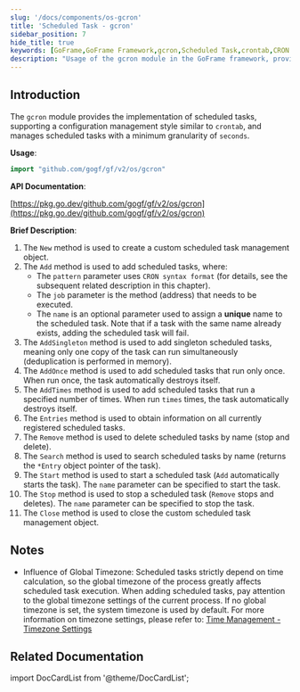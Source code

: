 ```yaml
---
slug: '/docs/components/os-gcron'
title: 'Scheduled Task - gcron'
sidebar_position: 7
hide_title: true
keywords: [GoFrame,GoFrame Framework,gcron,Scheduled Task,crontab,CRON Syntax,Task Management,Programming Interface,Framework Tutorial,Go Language]
description: "Usage of the gcron module in the GoFrame framework, providing crontab-like scheduled task management features, supporting second-level management. It introduces how to create, add, manage, and delete scheduled tasks, and emphasizes the impact of global timezone on task execution, suitable for developers needing to write scheduled tasks."
---
```


## Introduction

The `gcron` module provides the implementation of scheduled tasks, supporting a configuration management style similar to `crontab`, and manages scheduled tasks with a minimum granularity of `seconds`.

**Usage**:

```go
import "github.com/gogf/gf/v2/os/gcron"
```

**API Documentation**:

[https://pkg.go.dev/github.com/gogf/gf/v2/os/gcron](https://pkg.go.dev/github.com/gogf/gf/v2/os/gcron)

**Brief Description**:

1. The `New` method is used to create a custom scheduled task management object.
2. The `Add` method is used to add scheduled tasks, where:
    - The `pattern` parameter uses `CRON syntax format` (for details, see the subsequent related description in this chapter).
    - The `job` parameter is the method (address) that needs to be executed.
    - The `name` is an optional parameter used to assign a **unique** name to the scheduled task. Note that if a task with the same name already exists, adding the scheduled task will fail.
3. The `AddSingleton` method is used to add singleton scheduled tasks, meaning only one copy of the task can run simultaneously (deduplication is performed in memory).
4. The `AddOnce` method is used to add scheduled tasks that run only once. When run once, the task automatically destroys itself.
5. The `AddTimes` method is used to add scheduled tasks that run a specified number of times. When run `times` times, the task automatically destroys itself.
6. The `Entries` method is used to obtain information on all currently registered scheduled tasks.
7. The `Remove` method is used to delete scheduled tasks by name (stop and delete).
8. The `Search` method is used to search scheduled tasks by name (returns the `*Entry` object pointer of the task).
9. The `Start` method is used to start a scheduled task (`Add` automatically starts the task). The `name` parameter can be specified to start the task.
10. The `Stop` method is used to stop a scheduled task (`Remove` stops and deletes). The `name` parameter can be specified to stop the task.
11. The `Close` method is used to close the custom scheduled task management object.

## Notes

- Influence of Global Timezone: Scheduled tasks strictly depend on time calculation, so the global timezone of the process greatly affects scheduled task execution. When adding scheduled tasks, pay attention to the global timezone settings of the current process. If no global timezone is set, the system timezone is used by default. For more information on timezone settings, please refer to: [Time Management - Timezone Settings](../时间管理-gtime/时间管理-时区设置.md)

## Related Documentation
import DocCardList from '@theme/DocCardList';

<DocCardList />